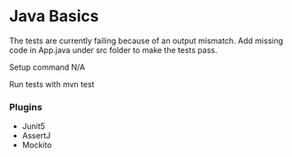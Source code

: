 Java Basics
===================

The tests are currently failing because of an output mismatch.
Add missing code in App.java under src folder to make the tests pass.

Setup command
N/A

Run tests with
mvn test

### Plugins
* Junit5
* AssertJ
* Mockito

